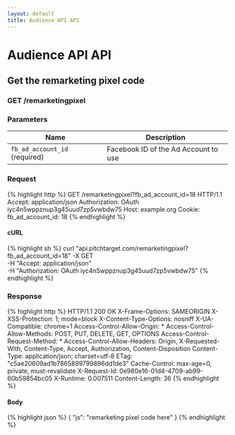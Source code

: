 ```yaml
---
layout: default
title: Audience API API
---
```


# Audience API API

## Get the remarketing pixel code

### GET /remarketingpixel


### Parameters

Name | Description |
-----|-------------|
`fb_ad_account_id` (required) | Facebook ID of the Ad Account to use |

### Request

{% highlight http %}
GET /remarketingpixel?fb_ad_account_id=18 HTTP/1.1
Accept: application/json
Authorization: OAuth iyc4n5wppznup3g45uud7zp5vwbdw75
Host: example.org
Cookie: 
fb_ad_account_id: 18
{% endhighlight %}


#### cURL

{% highlight sh %}
curl "api.pitchtarget.com/remarketingpixel?fb_ad_account_id=18" -X GET \
	-H "Accept: application/json" \
	-H "Authorization: OAuth iyc4n5wppznup3g45uud7zp5vwbdw75"
{% endhighlight %}

### Response

{% highlight http %}
HTTP/1.1 200 OK
X-Frame-Options: SAMEORIGIN
X-XSS-Protection: 1; mode=block
X-Content-Type-Options: nosniff
X-UA-Compatible: chrome=1
Access-Control-Allow-Origin: *
Access-Control-Allow-Methods: POST, PUT, DELETE, GET, OPTIONS
Access-Control-Request-Method: *
Access-Control-Allow-Headers: Origin, X-Requested-With, Content-Type, Accept, Authorization, Content-Disposition
Content-Type: application/json; charset=utf-8
ETag: "c5ae20609ad1b7865899799896dd1de3"
Cache-Control: max-age=0, private, must-revalidate
X-Request-Id: 0e980e16-01d4-4709-ab99-60b59854bc05
X-Runtime: 0.007511
Content-Length: 36
{% endhighlight %}

#### Body

{% highlight json %}
{
  "js": "remarketing pixel code here"
}
{% endhighlight %}

